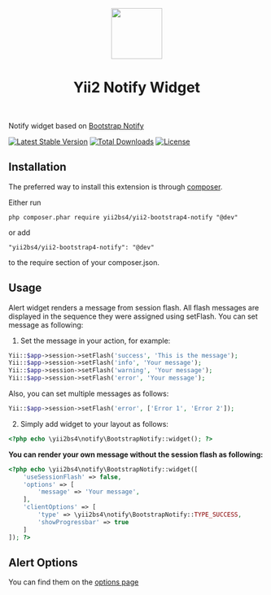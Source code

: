 <p align="center">
    <a href="https://github.com/yiisoft" target="_blank">
        <img src="https://avatars0.githubusercontent.com/u/993323" height="100px">
    </a>
    <h1 align="center">Yii2 Notify Widget</h1>
    <br>
</p>

Notify widget based on [Bootstrap Notify](http://bootstrap-notify.remabledesigns.com/)

[![Latest Stable Version](https://poser.pugx.org/yii2bs4/yii2-bootstrap4-notify/v/stable)](https://packagist.org/packages/yii2bs4/yii2-bootstrap4-notify)
[![Total Downloads](https://poser.pugx.org/yii2bs4/yii2-bootstrap4-notify/downloads)](https://packagist.org/packages/yii2bs4/yii2-bootstrap4-notify)
[![License](https://poser.pugx.org/yii2bs4/yii2-bootstrap4-notify/license)](https://packagist.org/packages/yii2bs4/yii2-bootstrap4-notify)

Installation 
------------

The preferred way to install this extension is through [composer](http://getcomposer.org/download/).

Either run

```
php composer.phar require yii2bs4/yii2-bootstrap4-notify "@dev"
```

or add

```
"yii2bs4/yii2-bootstrap4-notify": "@dev"
```

to the require section of your composer.json.

Usage
-------

Alert widget renders a message from session flash. All flash messages are displayed
in the sequence they were assigned using setFlash. You can set message as following:

1) Set the message in your action, for example:

```php
Yii::$app->session->setFlash('success', 'This is the message');
Yii::$app->session->setFlash('info', 'Your message');
Yii::$app->session->setFlash('warning', 'Your message');
Yii::$app->session->setFlash('error', 'Your message');
```

Also, you can set multiple messages as follows:
 
```php
Yii::$app->session->setFlash('error', ['Error 1', 'Error 2']);
```


2) Simply add widget to your layout as follows:
```php
<?php echo \yii2bs4\notify\BootstrapNotify::widget(); ?>
```

**You can render your own message without the session flash as following:**
```php
<?php echo \yii2bs4\notify\BootstrapNotify::widget([
    'useSessionFlash' => false,
    'options' => [
        'message' => 'Your message',
    ],
    'clientOptions' => [
        'type' => \yii2bs4\notify\BootstrapNotify::TYPE_SUCCESS,
        'showProgressbar' => true
    ]
]); ?>
```

Alert Options 
----------------
You can find them on the [options page](http://bootstrap-notify.remabledesigns.com/)
